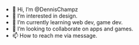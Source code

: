 - 👋 Hi, I’m @DennisChampz
- 👀 I’m interested in design.
- 🌱 I’m currently learning web dev, game dev.
- 💞️ I’m looking to collaborate on apps and games.
- 📫 How to reach me via message.

<!---
DennisChampz/DennisChampz is a ✨ special ✨ repository because its `README.md` (this file) appears on your GitHub profile.
You can click the Preview link to take a look at your changes.
--->
